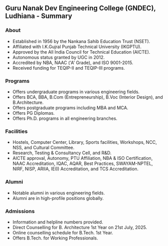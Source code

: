 ## Guru Nanak Dev Engineering College (GNDEC), Ludhiana - Summary

### About

*   Established in 1956 by the Nankana Sahib Education Trust (NSET).
*   Affiliated with I.K.Gujral Punjab Technical University (IKGPTU).
*   Approved by the All India Council for Technical Education (AICTE).
*   Autonomous status granted by UGC in 2012.
*   Accredited by NBA, NAAC ('A' Grade), and ISO 9001-2015.
*   Received funding for TEQIP-II and TEQIP-III programs.

### Programs

*   Offers undergraduate programs in various engineering fields.
*   Offers BCA, BBA, B.Com (Entrepreneurship), B.Voc (Interior Design), and B.Architecture.
*   Offers postgraduate programs including MBA and MCA.
*   Offers PG Diplomas.
*   Offers Ph.D. programs in all engineering branches.

### Facilities

*   Hostels, Computer Center, Library, Sports facilities, Workshops, NCC, NSS, and Cultural Committee.
*   Research, Testing & Consultancy Cell, and R&D.
*   AICTE approval, Autonomy, PTU Affiliation, NBA & ISO Certification, NAAC Accreditation, IQAC, AQAR, Best Practices, SWAYAM-NPTEL, NIRF, NISP, ARIIA, IE(I) Accreditation, and TCS Accreditation.

### Alumni

*   Notable alumni in various engineering fields.
*   Alumni are in high-profile positions globally.

### Admissions

*   Information and helpline numbers provided.
*   Direct Counselling for B. Architecture 1st Year on 21st July, 2025.
*   Online counselling schedule for B.Tech. 1st Year.
*   Offers B.Tech. for Working Professionals.

